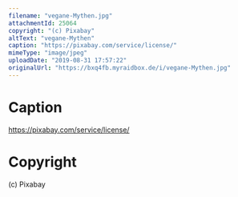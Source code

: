 ```yaml
---
filename: "vegane-Mythen.jpg"
attachmentId: 25064
copyright: "(c) Pixabay"
altText: "vegane-Mythen"
caption: "https://pixabay.com/service/license/"
mimeType: "image/jpeg"
uploadDate: "2019-08-31 17:57:22"
originalUrl: "https://bxq4fb.myraidbox.de/i/vegane-Mythen.jpg"
---
```


# Caption

https://pixabay.com/service/license/

# Copyright

(c) Pixabay
